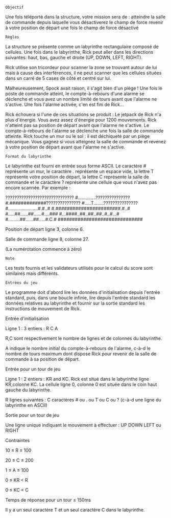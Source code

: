     Objectif
Une fois téléporté dans la structure, votre mission sera de :
atteindre la salle de commande depuis laquelle vous désactiverez le champ de force
revenir à votre position de départ une fois le champ de force désactivé

    Règles
La structure se présente comme un labyrinthe rectangulaire composé de cellules. Une fois dans le labyrinthe, Rick peut aller dans les directions suivantes: haut, bas, gauche et droite (UP, DOWN, LEFT, RIGHT).

Rick utilise son tricordeur pour scanner la zone se trouvant autour de lui mais à cause des interférences, il ne peut scanner que les cellules situées dans un carré de 5 cases de côté et centré sur lui.

Malheureusement, Spock avait raison, il s'agit bien d'un piège ! Une fois le poste de commande atteint, le compte-à-rebours d'une alarme se déclenche et vous avez un nombre limité de tours avant que l'alarme ne s'active. Une fois l'alarme activée, c'en est fini de Rick...

Rick échouera si l'une de ces situations se produit :
Le jetpack de Rick n'a plus d'énergie. Vous avez assez d'énergie pour 1200 mouvements.
Rick n'atteint pas sa position de départ avant que l'alarme ne s'active. Le compte-à-rebours de l'alarme se déclenche une fois la salle de commande atteinte.
Rick touche un mur ou le sol : il est déchiqueté par un piège mécanique.
Vous gagnez si vous atteignez la salle de commande et revenez à votre position de départ avant que l'alarme ne s'active.

    Format du labyrinthe
Le labyrinthe est fourni en entrée sous forme ASCII. Le caractère # représente un mur, le caractère . représente un espace vide, la lettre T représente votre position de départ, la lettre C représente la salle de commande et le caractère ? représente une cellule que vous n'avez pas encore scannée. Par exemple :

??????????????????????????????
#..............???????????????
#.#############???????????????
#.....T........???????????????
#.......................#.#..#
#.#######################.#..#
#.....##......##......#....###
#...####..##..##..##..#..#...#
#.........##......##.....#.C.#
##############################

Position de départ ligne 3, colonne 6.

Salle de commande ligne 8, colonne 27.

(La numérotation commence à zéro)

 	Note
Les tests fournis et les validateurs utilisés pour le calcul du score sont similaires mais différents.

 	Entrées du jeu
Le programme doit d'abord lire les données d'initialisation depuis l'entrée standard, puis, dans une boucle infinie, lire depuis l'entrée standard les données relatives au labyrinthe et fournir sur la sortie standard les instructions de mouvement de Rick.

Entrée d'initialisation

Ligne 1 : 3 entiers : R C A

R,C sont respectivement le nombre de lignes et de colonnes du labyrinthe.

A indique le nombre initial du compte-à-rebours de l'alarme, c-à-d le nombre de tours maximum dont dispose Rick pour revenir de la salle de commande à sa position de départ.

Entrée pour un tour de jeu

Ligne 1 : 2 entiers : KR and KC. Rick est situé dans le labyrinthe ligne KR,colonne KC. La cellule ligne 0, colonne 0 est située dans le coin haut gauche du labyrinthe.


R lignes suivantes : C caractères  # ou  . ou  T ou C ou  ? (c-à-d une ligne du labyrinthe en ASCII)


Sortie pour un tour de jeu

Une ligne unique indiquant le mouvement à effectuer : UP DOWN LEFT ou  RIGHT

Contraintes

10 ≤ R ≤ 100

20 ≤ C ≤ 200

1 ≤ A ≤ 100

0 ≤ KR < R

0 ≤ KC < C

Temps de réponse pour un tour ≤ 150ms

Il y a un seul caractère T et un seul caractère C dans le labyrinthe.

